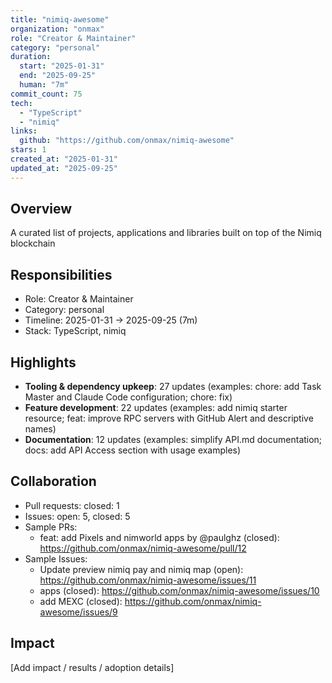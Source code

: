 ```yaml
---
title: "nimiq-awesome"
organization: "onmax"
role: "Creator & Maintainer"
category: "personal"
duration:
  start: "2025-01-31"
  end: "2025-09-25"
  human: "7m"
commit_count: 75
tech:
  - "TypeScript"
  - "nimiq"
links:
  github: "https://github.com/onmax/nimiq-awesome"
stars: 1
created_at: "2025-01-31"
updated_at: "2025-09-25"
---
```

## Overview
A curated list of projects, applications and libraries built on top of the Nimiq blockchain

## Responsibilities
- Role: Creator & Maintainer
- Category: personal
- Timeline: 2025-01-31 -> 2025-09-25 (7m)
- Stack: TypeScript, nimiq

## Highlights
- **Tooling & dependency upkeep**: 27 updates (examples: chore: add Task Master and Claude Code configuration; chore: fix)
- **Feature development**: 22 updates (examples: add nimiq starter resource; feat: improve RPC servers with GitHub Alert and descriptive names)
- **Documentation**: 12 updates (examples: simplify API.md documentation; docs: add API Access section with usage examples)

## Collaboration
- Pull requests: closed: 1
- Issues: open: 5, closed: 5
- Sample PRs:
  - feat: add Pixels and nimworld apps by @paulghz (closed): https://github.com/onmax/nimiq-awesome/pull/12
- Sample Issues:
  - Update preview nimiq pay and nimiq map (open): https://github.com/onmax/nimiq-awesome/issues/11
  - apps (closed): https://github.com/onmax/nimiq-awesome/issues/10
  - add MEXC (closed): https://github.com/onmax/nimiq-awesome/issues/9

## Impact
[Add impact / results / adoption details]
